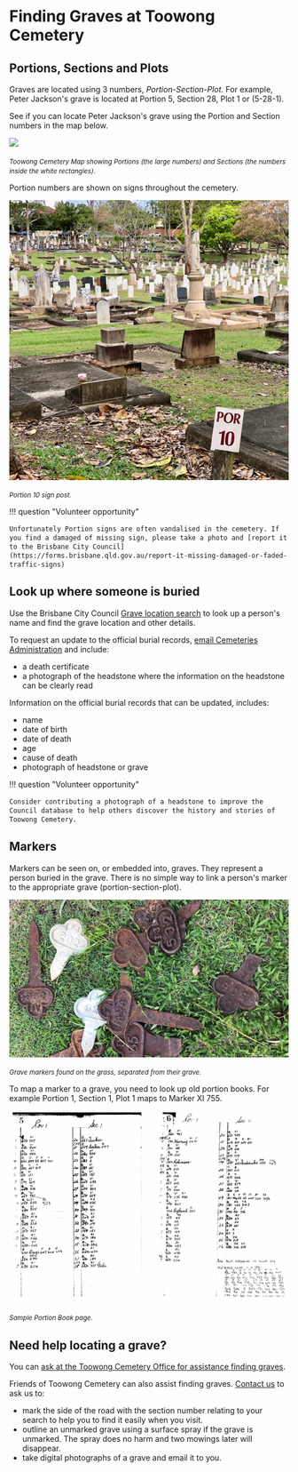 # Finding Graves at Toowong Cemetery

## Portions, Sections and Plots

Graves are located using 3 numbers, *Portion*-*Section*-*Plot*. For example, Peter Jackson's grave is located at Portion 5, Section 28, Plot 1 or (5-28-1). 

See if you can locate Peter Jackson's grave using the Portion and Section numbers in the map below.

<!-- Map -->
[![]( http://www.fotc.org.au/toowong_map.jpg)][map]

*<small>Toowong Cemetery Map showing Portions (the large numbers) and Sections (the numbers inside the white rectangles).</small>*

<!-- Map links -->
[map]: http://www.fotc.org.au/toowong_map.jpg "Click to expand the map. Use Back to return to this page"



Portion numbers are shown on signs throughout the cemetery.

![Portion Sign](../assets/portion-sign.jpg)

*<small>Portion 10 sign post.</small>*


!!! question "Volunteer opportunity"

    Unfortunately Portion signs are often vandalised in the cemetery. If you find a damaged of missing sign, please take a photo and [report it to the Brisbane City Council](https://forms.brisbane.qld.gov.au/report-it-missing-damaged-or-faded-traffic-signs)

## Look up where someone is buried

Use the Brisbane City Council [Grave location search](https://www.brisbane.qld.gov.au/community-and-safety/community-support/cemeteries/grave-location-search) to look up a person's name and find the grave location and other details. 

To request an update to the official burial records, [email Cemeteries Administration](mailto://CB-Cemeteries@brisbane.qld.gov.au) and include:

- a death certificate 
- a photograph of the headstone where the information on the headstone can be clearly read

Information on the official burial records that can be updated, includes:

- name
- date of birth
- date of death
- age
- cause of death
- photograph of headstone or grave

!!! question "Volunteer opportunity"

    Consider contributing a photograph of a headstone to improve the Council database to help others discover the history and stories of Toowong Cemetery.



## Markers

Markers can be seen on, or embedded into, graves. They represent a person buried in the grave. There is no simple way to link a person's marker to the appropriate grave (portion-section-plot). 

![](../assets/markers.jpg)

*<small>Grave markers found on the grass, separated from their grave.</small>*


To map a marker to a grave, you need to look up old portion books. For example Portion 1, Section 1, Plot 1 maps to Marker XI 755. 

![](../assets/portion-ledger.png)

*<small>Sample Portion Book page.</small>*



## Need help locating a grave? 

You can [ask at the Toowong Cemetery Office for assistance finding graves](https://www.brisbane.qld.gov.au/community-and-safety/community-support/cemeteries/toowong-cemetery#locating-graves-and-ashes-memorial-sites).

Friends of Toowong Cemetery can also assist finding graves. [Contact us](../about/index.md#contact-us) to ask us to:

  - mark the side of the road with the section number relating to your search to help you to find it easily when you visit.
  - outline an unmarked grave using a surface spray if the grave is unmarked. The spray does no harm and two mowings later will disappear. 
  - take digital photographs of a grave and email it to you.
  
